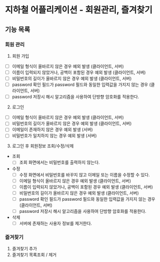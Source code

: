 # 지하철 어플리케이션 - 회원관리, 즐겨찾기

## 기능 목록

### 회원 관리

1.  회원 가입
- [ ] 이메일 형식이 올바르지 않은 경우 예외 발생 (클라이언트, 서버)
- [ ] 이름이 입력되지 않았거나, 공백이 포함된 경우 예외 발생 (클라이언트, 서버)
- [ ] 비밀번호의 길이가 올바르지 않은 경우 예외 발생 (클라이언트, 서버)
- [ ] password 확인 필드가 password 필드와 동일한 입력값을 가지지 않는 경우 (클라이언트, 서버)
- [ ] password 저장시 해시 알고리즘을 사용하여 단방향 암호화를 적용한다.

2.  로그인
- [ ] 이메일 형식이 올바르지 않은 경우 예외 발생 (클라이언트, 서버)
- [ ] 비밀번호의 길이가 올바르지 않은 경우 예외 발생 (클라이언트, 서버)
- [ ] 이메일이 존재하지 않은 경우 예외 발생 (서버)
- [ ] 비밀번호가 일치하지 않는 경우 예외 발생 (서버)

3.  로그인 후 회원정보 조회/수정/삭제
- 조회
    - [ ] 조회 화면에서는 비밀번호를 출력하지 않는다.
- 수정
    - [ ] 수정 화면에서 비밀번호를 바꾸지 않고 이메일 또는 이름을 수정할 수 있다.
    - [ ] 이메일 형식이 올바르지 않은 경우 예외 발생 (클라이언트, 서버)
    - [ ] 이름이 입력되지 않았거나, 공백이 포함된 경우 예외 발생 (클라이언트, 서버)
    - [ ] 비밀번호의 길이가 올바르지 않은 경우 예외 발생 (클라이언트, 서버)
    - [ ] password 확인 필드가 password 필드와 동일한 입력값을 가지지 않는 경우 (클라이언트, 서버)
    - [ ] password 저장시 해시 알고리즘을 사용하여 단방향 암호화를 적용한다.
- 삭제
    - [ ] 서버에 존재하는 사용자 정보를 제거한다.

### 즐겨찾기

1. 즐겨찾기 추가
2. 즐겨찾기 목록조회 / 제거
